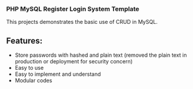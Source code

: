 ### PHP MySQL Register Login System Template

This projects demonstrates the basic use of CRUD in MySQL.

## Features:
- Store passwords with hashed and plain text (removed the plain text in production or deployment for security concern)
- Easy to use
- Easy to implement and understand
- Modular codes